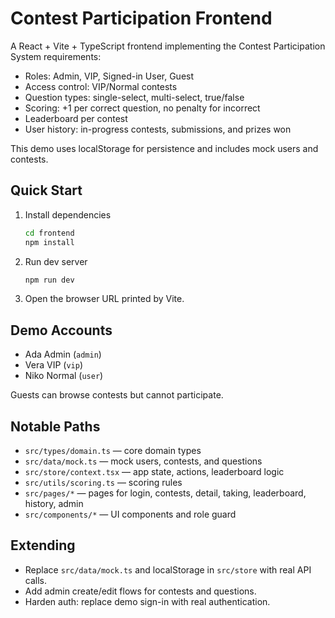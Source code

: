 # Contest Participation Frontend

A React + Vite + TypeScript frontend implementing the Contest Participation System requirements:

- Roles: Admin, VIP, Signed-in User, Guest
- Access control: VIP/Normal contests
- Question types: single-select, multi-select, true/false
- Scoring: +1 per correct question, no penalty for incorrect
- Leaderboard per contest
- User history: in-progress contests, submissions, and prizes won

This demo uses localStorage for persistence and includes mock users and contests.

## Quick Start

1. Install dependencies

   ```bash
   cd frontend
   npm install
   ```

2. Run dev server

   ```bash
   npm run dev
   ```

3. Open the browser URL printed by Vite.

## Demo Accounts

- Ada Admin (`admin`)
- Vera VIP (`vip`)
- Niko Normal (`user`)

Guests can browse contests but cannot participate.

## Notable Paths

- `src/types/domain.ts` — core domain types
- `src/data/mock.ts` — mock users, contests, and questions
- `src/store/context.tsx` — app state, actions, leaderboard logic
- `src/utils/scoring.ts` — scoring rules
- `src/pages/*` — pages for login, contests, detail, taking, leaderboard, history, admin
- `src/components/*` — UI components and role guard

## Extending

- Replace `src/data/mock.ts` and localStorage in `src/store` with real API calls.
- Add admin create/edit flows for contests and questions.
- Harden auth: replace demo sign-in with real authentication.

